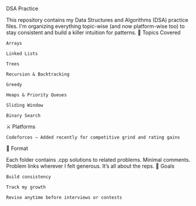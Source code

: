 DSA Practice

This repository contains my Data Structures and Algorithms (DSA) practice files.
I'm organizing everything topic-wise (and now platform-wise too) to stay consistent and build a killer intuition for patterns.
🧠 Topics Covered

    Arrays

    Linked Lists

    Trees

    Recursion & Backtracking

    Greedy

    Heaps & Priority Queues

    Sliding Window

    Binary Search

⚔️ Platforms

    Codeforces — Added recently for competitive grind and rating gains

📁 Format

Each folder contains .cpp solutions to related problems.
Minimal comments. Problem links wherever I felt generous. It’s all about the reps.
🎯 Goals

    Build consistency

    Track my growth

    Revise anytime before interviews or contests

